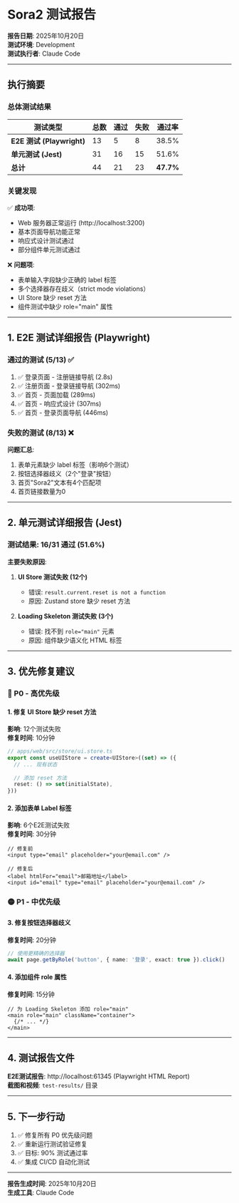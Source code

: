 # Sora2 测试报告

**报告日期**: 2025年10月20日  
**测试环境**: Development  
**测试执行者**: Claude Code

---

## 执行摘要

### 总体测试结果

| 测试类型 | 总数 | 通过 | 失败 | 通过率 |
|---------|------|------|------|--------|
| **E2E 测试 (Playwright)** | 13 | 5 | 8 | 38.5% |
| **单元测试 (Jest)** | 31 | 16 | 15 | 51.6% |
| **总计** | 44 | 21 | 23 | **47.7%** |

### 关键发现

✅ **成功项**:
- Web 服务器正常运行 (http://localhost:3200)
- 基本页面导航功能正常
- 响应式设计测试通过
- 部分组件单元测试通过

❌ **问题项**:
- 表单输入字段缺少正确的 label 标签
- 多个选择器存在歧义（strict mode violations）
- UI Store 缺少 reset 方法
- 组件测试中缺少 role="main" 属性

---

## 1. E2E 测试详细报告 (Playwright)

### 通过的测试 (5/13) ✅

1. ✅ 登录页面 - 注册链接导航 (2.8s)
2. ✅ 注册页面 - 登录链接导航 (302ms)
3. ✅ 首页 - 页面加载 (289ms)
4. ✅ 首页 - 响应式设计 (307ms)
5. ✅ 首页 - 登录页面导航 (446ms)

### 失败的测试 (8/13) ❌

**问题汇总**:
1. 表单元素缺少 label 标签（影响6个测试）
2. 按钮选择器歧义（2个"登录"按钮）
3. 首页"Sora2"文本有4个匹配项
4. 首页链接数量为0

---

## 2. 单元测试详细报告 (Jest)

### 测试结果: 16/31 通过 (51.6%)

**主要失败原因**:

1. **UI Store 测试失败 (12个)**
   - 错误: `result.current.reset is not a function`
   - 原因: Zustand store 缺少 reset 方法
   
2. **Loading Skeleton 测试失败 (3个)**
   - 错误: 找不到 `role="main"` 元素
   - 原因: 组件缺少语义化 HTML 标签

---

## 3. 优先修复建议

### 🔴 P0 - 高优先级

#### 1. 修复 UI Store 缺少 reset 方法
**影响**: 12个测试失败  
**修复时间**: 10分钟

```typescript
// apps/web/src/store/ui.store.ts
export const useUIStore = create<UIStore>((set) => ({
  // ... 现有状态
  
  // 添加 reset 方法
  reset: () => set(initialState),
}))
```

#### 2. 添加表单 Label 标签
**影响**: 6个E2E测试失败  
**修复时间**: 30分钟

```tsx
// 修复前
<input type="email" placeholder="your@email.com" />

// 修复后
<label htmlFor="email">邮箱地址</label>
<input id="email" type="email" placeholder="your@email.com" />
```

### 🟡 P1 - 中优先级

#### 3. 修复按钮选择器歧义
**修复时间**: 20分钟

```typescript
// 使用更精确的选择器
await page.getByRole('button', { name: '登录', exact: true }).click()
```

#### 4. 添加组件 role 属性
**修复时间**: 15分钟

```tsx
// 为 Loading Skeleton 添加 role="main"
<main role="main" className="container">
  {/* ... */}
</main>
```

---

## 4. 测试报告文件

**E2E测试报告**: http://localhost:61345 (Playwright HTML Report)  
**截图和视频**: `test-results/` 目录

---

## 5. 下一步行动

1. ✅ 修复所有 P0 优先级问题
2. ✅ 重新运行测试验证修复
3. ✅ 目标: 90% 测试通过率
4. ✅ 集成 CI/CD 自动化测试

---

**报告生成时间**: 2025年10月20日  
**生成工具**: Claude Code

